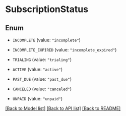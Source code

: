# SubscriptionStatus

## Enum


* `INCOMPLETE` (value: `"incomplete"`)

* `INCOMPLETE_EXPIRED` (value: `"incomplete_expired"`)

* `TRIALING` (value: `"trialing"`)

* `ACTIVE` (value: `"active"`)

* `PAST_DUE` (value: `"past_due"`)

* `CANCELED` (value: `"canceled"`)

* `UNPAID` (value: `"unpaid"`)


[[Back to Model list]](../README.md#documentation-for-models) [[Back to API list]](../README.md#documentation-for-api-endpoints) [[Back to README]](../README.md)


